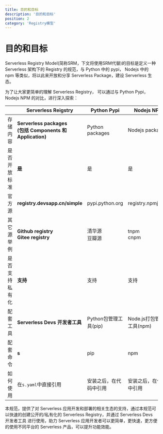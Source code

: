 ```yaml
---
title: 目的和目标
description: '目的和目标'
position: 2
category: 'Registry模型'
---
```


# 目的和目标

Serverless Registry Model(简称SRM，下文将使用SRM代替)的目标是定义一种 Serverless 架构下的 Registry 的规范，与 Python 中的 pypi， Nodejs 中的 npm 等类似，将以此来开放和分享 Serverless Package，建设 Serverless 生态。

为了让大家更简单的理解 Serverless Registry， 可以通过与 Python Pypi， Nodejs NPM 的对比，进行深入探索：

|  |  **Serverless Reigstry**   | Python Pypi  | Nodejs NPM  |
|  ----  | ----  | ----  |  ----  |
| 存储内容  | **Serverless packages**<br>**(包括 Components 和 Application)** | Python packages | Nodejs packages |
| 是否开放标准  | **是** |  是 |  是 |
| 官方源 | **registry.devsapp.cn/simple** | pypi.python.org | registry.npmjs.org |
| 其它源举例 | **Github registry** <br> **Gitee registry** | 清华源 <br> 豆瓣源 | tnpm <br> cnpm |
| 是否支持私有化 | **支持** | 支持 | 支持 |
| 配套工具 | **Serverless Devs 开发者工具** | Python包管理工具(pip) | Node.js打包管理工具(npm) |
| 配套命令 | **s** | pip | npm |
| 如何使用 | 在`s.yaml`中直接引用 | 安装之后，在代码中引用 | 安装之后，在代码中引用 |

本规范，提供了对 Serverless 应用开发和部署的相关生态的支持，通过本规范可以快速的创建公开的/私有化的 Serverless Registry，并通过 Serverless Devs 开发者工具 进行使用，助力 Serverless 应用开发者可以更简单，更快速，更方便的使用不同平台的 Serverless 产品，可以提升功能效能。
